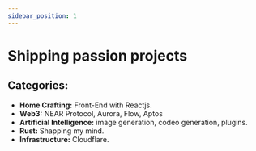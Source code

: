 ```yaml
---
sidebar_position: 1
---
```


# Shipping passion projects

## Categories:
* **Home Crafting:** Front-End with Reactjs.
* **Web3:** NEAR Protocol, Aurora, Flow, Aptos
* **Artificial Intelligence:** image generation, codeo generation, plugins.
* **Rust:** Shapping my mind.
* **Infrastructure:** Cloudflare.

